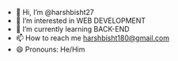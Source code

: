 - 👋 Hi, I’m @harshbisht27
- 👀 I’m interested in WEB DEVELOPMENT
- 🌱 I’m currently learning BACK-END
- 📫 How to reach me harshbisht180@gmail.com
- 😄 Pronouns: He/Him
